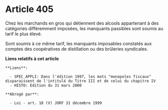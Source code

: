 # Article 405

Chez les marchands en gros qui détiennent des alcools appartenant à des catégories différemment imposées, les manquants
passibles sont soumis au tarif le plus élevé.

Sont soumis à ce même tarif, les manquants imposables constatés aux comptes des coopératives de distillation ou des brûleries
syndicales.

**Liens relatifs à cet article**

	**Liens**:

	  - SPEC_APPLI: Dans l'édition 1997, les mots "monopoles fiscaux" disparaissent de l'intitulé du Titre III et de celui du chapitre IV
	  - HISTO: Edition du 31 mars 2000

	**Abrogé par**:

	  - Loi - art. 18 (V) JORF 31 décembre 1999

